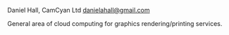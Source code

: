 Daniel Hall, CamCyan Ltd <danielahall@gmail.com>

General area of cloud computing for graphics rendering/printing
services.